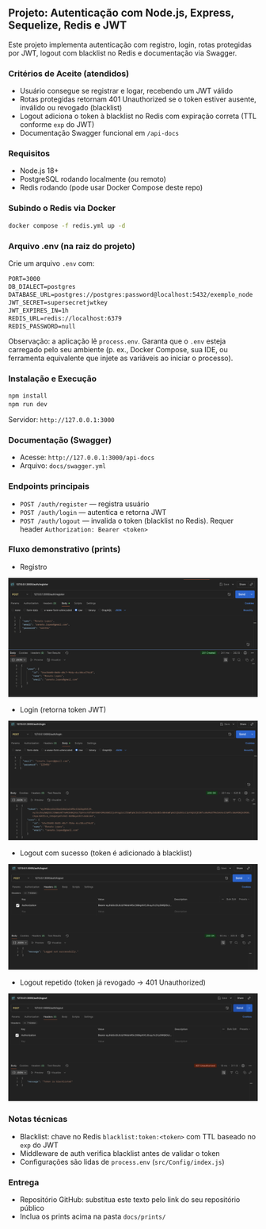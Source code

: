 ## Projeto: Autenticação com Node.js, Express, Sequelize, Redis e JWT

Este projeto implementa autenticação com registro, login, rotas protegidas por JWT, logout com blacklist no Redis e documentação via Swagger.

### Critérios de Aceite (atendidos)
- Usuário consegue se registrar e logar, recebendo um JWT válido
- Rotas protegidas retornam 401 Unauthorized se o token estiver ausente, inválido ou revogado (blacklist)
- Logout adiciona o token à blacklist no Redis com expiração correta (TTL conforme `exp` do JWT)
- Documentação Swagger funcional em `/api-docs`

### Requisitos
- Node.js 18+
- PostgreSQL rodando localmente (ou remoto)
- Redis rodando (pode usar Docker Compose deste repo)

### Subindo o Redis via Docker
```bash
docker compose -f redis.yml up -d
```

### Arquivo .env (na raiz do projeto)
Crie um arquivo `.env` com:
```
PORT=3000
DB_DIALECT=postgres
DATABASE_URL=postgres://postgres:password@localhost:5432/exemplo_node
JWT_SECRET=supersecretjwtkey
JWT_EXPIRES_IN=1h
REDIS_URL=redis://localhost:6379
REDIS_PASSWORD=null
```
Observação: a aplicação lê `process.env`. Garanta que o `.env` esteja carregado pelo seu ambiente (p. ex., Docker Compose, sua IDE, ou ferramenta equivalente que injete as variáveis ao iniciar o processo).

### Instalação e Execução
```bash
npm install
npm run dev
```
Servidor: `http://127.0.0.1:3000`

### Documentação (Swagger)
- Acesse: `http://127.0.0.1:3000/api-docs`
- Arquivo: `docs/swagger.yml`

### Endpoints principais
- `POST /auth/register` — registra usuário
- `POST /auth/login` — autentica e retorna JWT
- `POST /auth/logout` — invalida o token (blacklist no Redis). Requer header `Authorization: Bearer <token>`

### Fluxo demonstrativo (prints)
- Registro

![register](docs/prints/register.png)

- Login (retorna token JWT)

![login](docs/prints/login.png)

- Logout com sucesso (token é adicionado à blacklist)

![logoutComSucesso](docs/prints/logoutComSucesso.png)

- Logout repetido (token já revogado → 401 Unauthorized)

![logoutRepetido(invalido)](<docs/prints/logoutRepetido(invalido).png>)

### Notas técnicas
- Blacklist: chave no Redis `blacklist:token:<token>` com TTL baseado no `exp` do JWT
- Middleware de auth verifica blacklist antes de validar o token
- Configurações são lidas de `process.env` (`src/Config/index.js`)

### Entrega
- Repositório GitHub: substitua este texto pelo link do seu repositório público
- Inclua os prints acima na pasta `docs/prints/`


